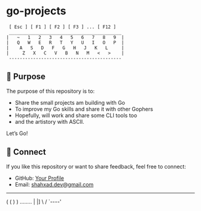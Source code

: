 # go-projects


```
 [ Esc ] [ F1 ] [ F2 ] [ F3 ] ... [ F12 ]  
 __________________________________________  
|   ~   1   2   3   4   5   6   7   8   9  |  
|   Q   W   E   R   T   Y   U   I   O   P  |  
|    A   S   D   F   G   H   J   K   L     |  
|     Z   X   C   V   B   N   M   <   >    |  
 ------------------------------------------  
```


## 🌟 Purpose  
The purpose of this repository is to:  
- Share the small projects am building with Go 
- To improve my Go skills and share it with other Gophers
- Hopefully, will work and share some CLI tools too
- and the artistory with ASCII.  

Let’s Go!

## 🎯 Connect  
If you like this repository or want to share feedback, feel free to connect:  
- GitHub: [Your Profile](https://github.com/spacebuckett)  
- Email: shahxad.dev@gmail.com  

---

   ( (
    ) )
  ........
  |      |]
  \      / 
   `----'
